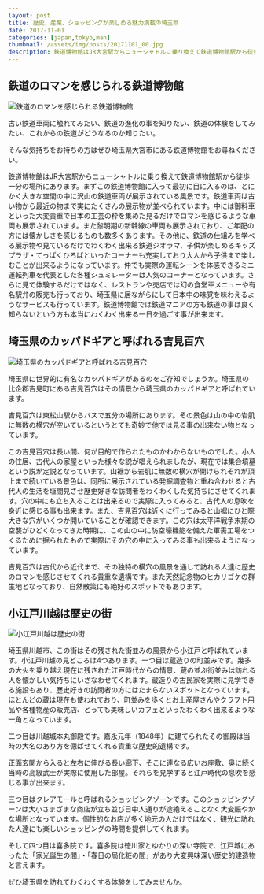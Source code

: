 ```yaml
---
layout: post
title: 歴史、産業、ショッピングが楽しめる魅力満載の埼玉県
date: 2017-11-01
categories: [japan,tokyo,man]
thumbnail: /assets/img/posts/20171101_00.jpg
description: 鉄道博物館はJR大宮駅からニューシャトルに乗り換えて鉄道博物館駅から徒歩一分の場所にあります。
---
```



## 鉄道のロマンを感じられる鉄道博物館

![鉄道のロマンを感じられる鉄道博物館]({{site.url}}/assets/img/posts/20171101_01.jpg)

古い鉄道車両に触れてみたい、鉄道の進化の事を知りたい、鉄道の体験をしてみたい、これからの鉄道がどうなるのか知りたい。

そんな気持ちをお持ちの方はぜひ埼玉県大宮市にある鉄道博物館をお尋ねください。

鉄道博物館はJR大宮駅からニューシャトルに乗り換えて鉄道博物館駅から徒歩一分の場所にあります。まずこの鉄道博物館に入って最初に目に入るのは、とにかく大きな空間の中に沢山の鉄道車両が展示されている風景です。鉄道車両は古い物から最近の物まで実にたくさんの展示物が並べられています。中には御料車といった大変貴重で日本の工芸の粋を集めた見るだけでロマンを感じるような車両も展示されています。また黎明期の新幹線の車両も展示されており、ご年配の方には懐かしさを感じるものも数多くあります。その他に、鉄道の仕組みを学べる展示物や見ているだけでわくわく出来る鉄道ジオラマ、子供が楽しめるキッズプラザ・てっぱくひろばといったコーナーも充実しており大人から子供まで楽しむことが出来るようになっています。仲でも実際の運転シーンを体感できるミニ運転列車を代表とした各種シュミレーターは人気のコーナーとなっています。さらに見て体験するだけではなく、レストランや売店では幻の食堂車メニューや有名駅弁の販売も行っており、埼玉県に居ながらにして日本中の味覚を味わえるようなサービスも行っています。鉄道博物館では鉄道マニアの方も鉄道の事は良く知らないという方も本当にわくわく出来る一日を過ごす事が出来ます。

## 埼玉県のカッパドギアと呼ばれる吉見百穴

![埼玉県のカッパドギアと呼ばれる吉見百穴]({{site.url}}/assets/img/posts/20171101_02.jpg)

埼玉県に世界的に有名なカッパドギアがあるのをご存知でしょうか。埼玉県の比企郡吉見町にある吉見百穴はその情景から埼玉県のカッパドギアと呼ばれています。

吉見百穴は東松山駅からバスで五分の場所にあります。その景色は山の中の岩肌に無数の横穴が空いているというとても奇妙で他では見る事の出来ない物となっています。

この吉見百穴は長い間、何が目的で作られたものかわからないものでした。小人の住居、古代人の家屋といった様々な説が唱えられましたが、現在では集合墳墓という説が定説となっています。山裾から岩肌に無数の横穴が開けられそれが頂上まで続いている景色は、同所に展示されている発掘調査物と重ね合わせると古代人の生活を垣間見させ歴史好きな訪問者をわくわくした気持ちにさせてくれます。穴の中にも立ち入ることは出来るので実際に入ってみると、古代人の息吹を身近に感じる事も出来ます。また、吉見百穴は近くに行ってみると山裾にひと際大きな穴がいくつか開いていることが確認できます。この穴は太平洋戦争末期の空襲がひどくなってきた時期に、この山の中に防空壕機能を備えた軍需工場をつくるために掘られたもので実際にその穴の中に入ってみる事も出来るようになっています。

吉見百穴は古代から近代まで、その独特の横穴の風景を通して訪れる人達に歴史のロマンを感じさせてくれる貴重な遺構です。また天然記念物のヒカリゴケの群生地となっており、自然散策にも絶好のスポットでもあります。

## 小江戸川越は歴史の街

![小江戸川越は歴史の街]({{site.url}}/assets/img/posts/20171101_03.jpg)

埼玉県川越市、この街はその残された街並みの風景から小江戸と呼ばれています。小江戸川越の見どころは4つあります。一つ目は蔵造りの町並みです。幾多の大火を乗り越え現在に残された江戸時代からの情景、蔵の並ぶ街並みは訪れる人を懐かしい気持ちにいざなわせてくれます。蔵造りの古民家を実際に見学できる施設もあり、歴史好きの訪問者の方にはたまらないスポットとなっています。ほとんどの蔵は現在も使われており、町並みを歩くとお土産屋さんやクラフト用品や各種物産の販売店、とっても美味しいカフェといったわくわく出来るような一角となっています。

二つ目は川越城本丸御殿です。嘉永元年（1848年）に建てられたその御殿は当時の大名のあり方を偲ばせてくれる貴重な歴史的遺構です。

正面玄関から入ると左右に伸びる長い廊下、そこに連なる広いお座敷、奥に続く当時の高級武士が実際に使用した部屋。それらを見学すると江戸時代の息吹を感じる事が出来ます。

三つ目はクレアモールと呼ばれるショッピングゾーンです。このショッピングゾーンは大小さまざまな商店が立ち並び日中人通りが途絶えることなく大変賑やかな場所となっています。個性的なお店が多く地元の人だけではなく、観光に訪れた人達にも楽しいショッピングの時間を提供してくれます。

そして四つ目は喜多院です。喜多院は徳川家とゆかりの深い寺院で、江戸城にあったた「家光誕生の間」・「春日の局化粧の間」があり大変興味深い歴史的建造物と言えます。

ぜひ埼玉県を訪れてわくわくする体験をしてみませんか。


